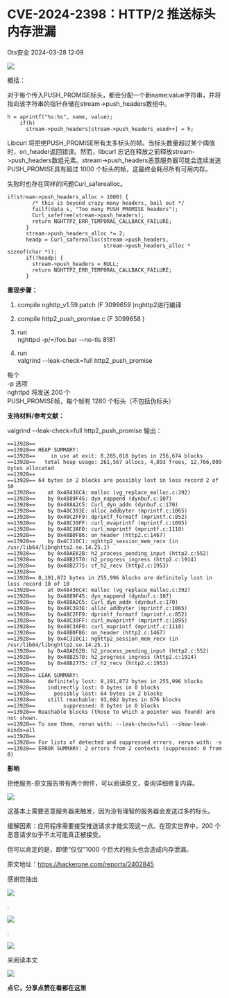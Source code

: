 #  CVE-2024-2398：HTTP/2 推送标头内存泄漏   
 Ots安全   2024-03-28 12:09  
  
![](https://mmbiz.qpic.cn/mmbiz_gif/bL2iaicTYdZn7gtxSFZlfuCW6AdQib8Q1onbR0U2h9icP1eRO6wH0AcyJmqZ7USD0uOYncCYIH7ZEE8IicAOPxyb9IA/640?wx_fmt=gif "")  
  
概括：  
  
对于每个传入PUSH_PROMISE标头，都会分配一个新name:value字符串，并将指向该字符串的指针存储在stream->push_headers数组中。  
  
```
h = aprintf("%s:%s", name, value);
    if(h)
      stream->push_headers[stream->push_headers_used++] = h;
```  
  
  
Libcurl 将拒绝PUSH_PROMISE带有太多标头的帧。当标头数量超过某个阈值时，on_header返回错误。然而，libcurl 忘记在释放之前释放stream->push_headers数组元素。stream->push_headers恶意服务器可能会连续发送PUSH_PROMISE具有超过 1000 个标头的帧，这最终会耗尽所有可用内存。  
  
失败时也存在同样的问题Curl_saferealloc。  
  
```
if(stream->push_headers_alloc > 1000) {
        /* this is beyond crazy many headers, bail out */
        failf(data_s, "Too many PUSH_PROMISE headers");
        Curl_safefree(stream->push_headers);
        return NGHTTP2_ERR_TEMPORAL_CALLBACK_FAILURE;
      }
      stream->push_headers_alloc *= 2;
      headp = Curl_saferealloc(stream->push_headers,
                               stream->push_headers_alloc * sizeof(char *));
      if(!headp) {
        stream->push_headers = NULL;
        return NGHTTP2_ERR_TEMPORAL_CALLBACK_FAILURE;
      }
```  
  
  
**重现步骤：**  
1. compile nghttp_v1.59.patch (F 3099659 )nghttp2进行编译  
  
1. compile http2_push_promise.c (F 3099658 )  
  
1. run   
nghttpd -p/=/foo.bar --no-tls 8181  
  
1. run   
valgrind --leak-check=full http2_push_promise  
  
每个  
-p 选项   
nghttpd 将发送 200 个  
PUSH_PROMISE帧，每个帧有 1280 个标头（不包括伪标头）  
  
**支持材料/参考文献：**  
  
valgrind --leak-check=full http2_push_promise 输出：  
  
```
==13928== 
==13928== HEAP SUMMARY:
==13928==     in use at exit: 8,285,018 bytes in 256,674 blocks
==13928==   total heap usage: 261,567 allocs, 4,893 frees, 12,766,009 bytes allocated
==13928== 
==13928== 64 bytes in 2 blocks are possibly lost in loss record 2 of 10
==13928==    at 0x48436C4: malloc (vg_replace_malloc.c:392)
==13928==    by 0x4889F45: dyn_nappend (dynbuf.c:107)
==13928==    by 0x488A2C5: Curl_dyn_addn (dynbuf.c:170)
==13928==    by 0x48C393E: alloc_addbyter (mprintf.c:1065)
==13928==    by 0x48C2FF9: dprintf_formatf (mprintf.c:852)
==13928==    by 0x48C39FF: curl_mvaprintf (mprintf.c:1095)
==13928==    by 0x48C3AF0: curl_maprintf (mprintf.c:1110)
==13928==    by 0x48B0F86: on_header (http2.c:1467)
==13928==    by 0x4C310C1: nghttp2_session_mem_recv (in /usr/lib64/libnghttp2.so.14.25.1)
==13928==    by 0x48AE62B: h2_process_pending_input (http2.c:552)
==13928==    by 0x48B2570: h2_progress_ingress (http2.c:1914)
==13928==    by 0x48B2775: cf_h2_recv (http2.c:1953)
==13928== 
==13928== 8,191,872 bytes in 255,996 blocks are definitely lost in loss record 10 of 10
==13928==    at 0x48436C4: malloc (vg_replace_malloc.c:392)
==13928==    by 0x4889F45: dyn_nappend (dynbuf.c:107)
==13928==    by 0x488A2C5: Curl_dyn_addn (dynbuf.c:170)
==13928==    by 0x48C393E: alloc_addbyter (mprintf.c:1065)
==13928==    by 0x48C2FF9: dprintf_formatf (mprintf.c:852)
==13928==    by 0x48C39FF: curl_mvaprintf (mprintf.c:1095)
==13928==    by 0x48C3AF0: curl_maprintf (mprintf.c:1110)
==13928==    by 0x48B0F86: on_header (http2.c:1467)
==13928==    by 0x4C310C1: nghttp2_session_mem_recv (in /usr/lib64/libnghttp2.so.14.25.1)
==13928==    by 0x48AE62B: h2_process_pending_input (http2.c:552)
==13928==    by 0x48B2570: h2_progress_ingress (http2.c:1914)
==13928==    by 0x48B2775: cf_h2_recv (http2.c:1953)
==13928== 
==13928== LEAK SUMMARY:
==13928==    definitely lost: 8,191,872 bytes in 255,996 blocks
==13928==    indirectly lost: 0 bytes in 0 blocks
==13928==      possibly lost: 64 bytes in 2 blocks
==13928==    still reachable: 93,082 bytes in 676 blocks
==13928==         suppressed: 0 bytes in 0 blocks
==13928== Reachable blocks (those to which a pointer was found) are not shown.
==13928== To see them, rerun with: --leak-check=full --show-leak-kinds=all
==13928== 
==13928== For lists of detected and suppressed errors, rerun with: -s
==13928== ERROR SUMMARY: 2 errors from 2 contexts (suppressed: 0 from 0)
```  
  
  
**影响**  
  
拒绝服务-原文报告带有两个附件，可以阅读原文，查询详细修复内容。  
  
![](https://mmbiz.qpic.cn/sz_mmbiz_png/rWGOWg48taexa7YMMkONpKcUPiaiaVwdscvmvZbiaZd2ASiaicOYibiapJcgiayhnD3IjIGrlztlojZBOqOsfPOEom5uhw/640?wx_fmt=png&from=appmsg "")  
  
  
这基本上需要恶意服务器来触发，因为没有理智的服务器会发送过多的标头。  
  
缓解因素：应用程序需要接受推送请求才能实现这一点。在现实世界中，200 个恶意请求似乎不太可能真正被接受。  
  
但可以肯定的是，即使“仅仅”1000 个巨大的标头也会造成内存泄漏。  
  
  
原文地址：https://hackerone.com/reports/2402845  
  
  
  
感谢您抽出  
  
![](https://mmbiz.qpic.cn/mmbiz_gif/Ljib4So7yuWgdSBqOibtgiaYWjL4pkRXwycNnFvFYVgXoExRy0gqCkqvrAghf8KPXnwQaYq77HMsjcVka7kPcBDQw/640?wx_fmt=gif "")  
  
.  
  
![](https://mmbiz.qpic.cn/mmbiz_gif/Ljib4So7yuWgdSBqOibtgiaYWjL4pkRXwycd5KMTutPwNWA97H5MPISWXLTXp0ibK5LXCBAXX388gY0ibXhWOxoEKBA/640?wx_fmt=gif "")  
  
.  
  
![](https://mmbiz.qpic.cn/mmbiz_gif/Ljib4So7yuWgdSBqOibtgiaYWjL4pkRXwycU99fZEhvngeeAhFOvhTibttSplYbBpeeLZGgZt41El4icmrBibojkvLNw/640?wx_fmt=gif "")  
  
来阅读本文  
  
![](https://mmbiz.qpic.cn/mmbiz_gif/Ljib4So7yuWge7Mibiad1tV0iaF8zSD5gzicbxDmfZCEL7vuOevN97CwUoUM5MLeKWibWlibSMwbpJ28lVg1yj1rQflyQ/640?wx_fmt=gif "")  
  
**点它，分享点赞在看都在这里**  
  
